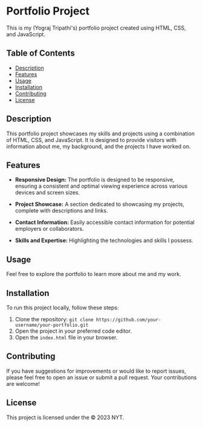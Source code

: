 # Portfolio Project

This is my (Yograj Tripathi's) portfolio project created using HTML, CSS, and JavaScript.

## Table of Contents

- [Description](#description)
- [Features](#features)
- [Usage](#usage)
- [Installation](#installation)
- [Contributing](#contributing)
- [License](#license)

## Description

This portfolio project showcases my skills and projects using a combination of HTML, CSS, and JavaScript. It is designed to provide visitors with information about me, my background, and the projects I have worked on.

## Features

- **Responsive Design:** The portfolio is designed to be responsive, ensuring a consistent and optimal viewing experience across various devices and screen sizes.

- **Project Showcase:** A section dedicated to showcasing my projects, complete with descriptions and links.

- **Contact Information:** Easily accessible contact information for potential employers or collaborators.

- **Skills and Expertise:** Highlighting the technologies and skills I possess.

## Usage

Feel free to explore the portfolio to learn more about me and my work. 

## Installation

To run this project locally, follow these steps:

1. Clone the repository: `git clone https://github.com/your-username/your-portfolio.git`
2. Open the project in your preferred code editor.
3. Open the `index.html` file in your browser.

## Contributing

If you have suggestions for improvements or would like to report issues, please feel free to open an issue or submit a pull request. Your contributions are welcome!

## License

This project is licensed under the © 2023 NYT.
